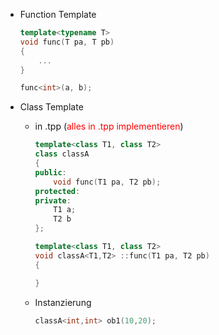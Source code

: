 - Function Template
	```c++
	template<typename T>
	void func(T pa, T pb)
	{
		...
	}
	```

	```c++
	func<int>(a, b);
	```

- Class Template
	- in .tpp (<font color = "red">alles in .tpp implementieren</font>)
		```c++
		template<class T1, class T2>
		class classA
		{
		public:
			void func(T1 pa, T2 pb);
		protected:
		private:
			T1 a;
			T2 b
		};
		
		template<class T1, class T2>
		void classA<T1,T2> ::func(T1 pa, T2 pb)
		{
		
		}
		```
	- Instanzierung
		```c++
		classA<int,int> ob1(10,20);
		```